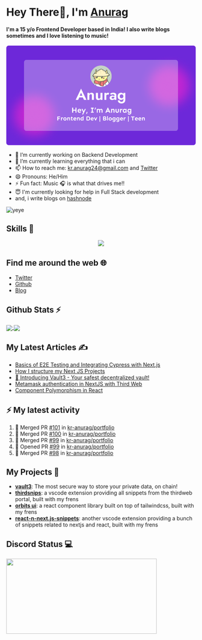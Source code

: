 # Hey There👋, I'm [Anurag](https://bio.link/anuragkr)

#### I'm a 15 y/o Frontend Developer based in India! I also write blogs sometimes and I love listening to music!
     
![Banner](./og-image.png)
     
- 🔭 I’m currently working on Backend Development <br>
- 🌱 I’m currently learning everything that i can<br>
- 📫 How to reach me: kr.anurag24@gmail.com and <a href="https://twitter.com/imanuraglol">Twitter</a> <br>
- 😄 Pronouns: He/Him <br>
- ⚡ Fun fact: Music 🎧 is what that drives me!!  <br>
- 😇 I'm currently looking for help in Full Stack development <br>
- and, i write blogs on <a href='https://blog.anurag.tech'>hashnode</a>

![yeye](https://raw.githubusercontent.com/seanprashad/slackmoji/master/emoji/blob/blob-dundundun-gif.gif)

## Skills 🚀

<p align="center">
  <a href="https://skillicons.dev">
    <img src="https://skillicons.dev/icons?i=js,ts,solidity,nodejs,sass,tailwindcss,react,nextjs,firebase,supabase,figma,vscode,git" />
  </a>
</p>

## Find me around the web 🌐

- [Twitter](https://twitter.com/imanuraglol)
- [Github](https://github.com/kr-anurag)
- [Blog](https://blog.anurag.tech)

## Github Stats ⚡

<a href="https://github.com/kr-anurag">
  <img align="center" src="https://github-readme-stats.vercel.app/api?username=kr-anurag&amp;show_icons=true&amp;theme=radical" height="160"  witdh="480" />
</a>
<a href="https://github.com/kr-anurag">
  <img align="center" src="http://github-readme-streak-stats.herokuapp.com?user=kr-anurag&theme=radical" height="160" witdh="480" />
</a>

## My Latest Articles ✍️

<!-- BLOG-POST-LIST:START -->
- [Basics of E2E Testing and Integrating Cypress with Next.js](https://blog.anurag.tech/basics-of-e2e-testing-and-integrating-cypress-with-nextjs)
- [How I structure my Next JS Projects](https://blog.anurag.tech/how-i-structure-my-next-js-projects)
- [💫 Introducing Vault3 - Your safest decentralized vault!](https://blog.anurag.tech/introducing-vault3)
- [Metamask authentication in NextJS with Third Web](https://blog.anurag.tech/metamask-authentication-in-nextjs-with-third-web)
- [Component Polymorphism in React](https://blog.anurag.tech/component-polymorphism-in-react)
<!-- BLOG-POST-LIST:END -->

## ⚡ My latest activity
<!--START_SECTION:activity-->
1. 🎉 Merged PR [#101](https://github.com/kr-anurag/portfolio/pull/101) in [kr-anurag/portfolio](https://github.com/kr-anurag/portfolio)
2. 🎉 Merged PR [#100](https://github.com/kr-anurag/portfolio/pull/100) in [kr-anurag/portfolio](https://github.com/kr-anurag/portfolio)
3. 🎉 Merged PR [#99](https://github.com/kr-anurag/portfolio/pull/99) in [kr-anurag/portfolio](https://github.com/kr-anurag/portfolio)
4. 💪 Opened PR [#99](https://github.com/kr-anurag/portfolio/pull/99) in [kr-anurag/portfolio](https://github.com/kr-anurag/portfolio)
5. 🎉 Merged PR [#98](https://github.com/kr-anurag/portfolio/pull/98) in [kr-anurag/portfolio](https://github.com/kr-anurag/portfolio)
<!--END_SECTION:activity-->

## My Projects  📁

- [**vault3**](https://vault3.live): The most secure way to store your private data, on chain!
- [**thirdsnips**](https://thirdsnips.live): a vscode extension providing all snippets from the thirdweb portal, built with my frens
- [**orbits ui**](https://orbits-ui.com): a react component library built on top of tailwindcss, built with my frens
- [**react-n-next.js-snippets**](https://react-next-snippets.co/): another vscode extension providing a bunch of snippets related to nextjs and react, built with my frens

## Discord Status 💻

<a href="https://discord.com/users/849171428497424404">
     <img src="https://lanyard.cnrad.dev/api/849171428497424404" width="400" height="200" />
</a>
